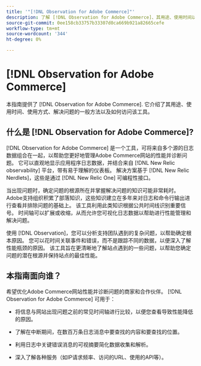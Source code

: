 ```yaml
---
title: '"[!DNL Observation for Adobe Commerce]"'
description: 了解 [!DNL Observation for Adobe Commerce]、其用途、使用时间以及获取访问权限。
source-git-commit: 0ee158cb33757b33307d0ca669b921a82665cefe
workflow-type: tm+mt
source-wordcount: '344'
ht-degree: 0%

---
```


# [!DNL Observation for Adobe Commerce]

本指南提供了 [!DNL Observation for Adobe Commerce]. 它介绍了其用途、使用时间、使用方式、解决问题的一般方法以及如何访问该工具。

## 什么是 [!DNL Observation for Adobe Commerce]?

[!DNL Observation for Adobe Commerce] 是一个工具，可将来自多个源的日志数据组合在一起，以帮助您更好地管理Adobe Commerce网站的性能并诊断问题。 它可以直观地显示应用程序日志数据，并结合来自 [!DNL New Relic observability] 平台，带有易于理解的仪表板。 解决方案基于 [!DNL New Relic Nerdlets]，这些是通过 [!DNL New Relic One] 可编程性接口。

当出现问题时，确定问题的根源所在并掌握解决问题的知识可能非常耗时。 Adobe支持组织积累了部落知识，这些知识建立在多年来对日志和命令行输出进行查看并排除问题的基础上。 该工具利用此类知识根据公共时间线识别重要信号。 时间轴可以扩展或收缩，从而允许您可视化日志数据以帮助进行性能管理和解决问题。

使用 [!DNL Observation]，您可以分析支持团队遇到的复杂问题，以帮助确定根本原因。 您可以花时间关联事件和错误，而不是跟踪不同的数据，以便深入了解性能瓶颈的原因。 该工具旨在更清晰地了解站点遇到的一些问题，以帮助您确定问题的潜在根源并保持站点的最佳性能。

## 本指南面向谁？

希望优化Adobe Commerce网站性能并诊断问题的商家和合作伙伴。 [!DNL Observation for Adobe Commerce] 可用于：

* 将信息与网站出现问题之前的常见时间轴进行比较，以便您查看导致性能降低的原因。

* 了解在中断期间，在数百万条日志消息中要查找的内容和要查找的位置。

* 利用日志中关键错误消息的可视摘要简化数据收集和解析。

* 深入了解各种服务（如IP请求频率、访问的URL、使用的API等）。
